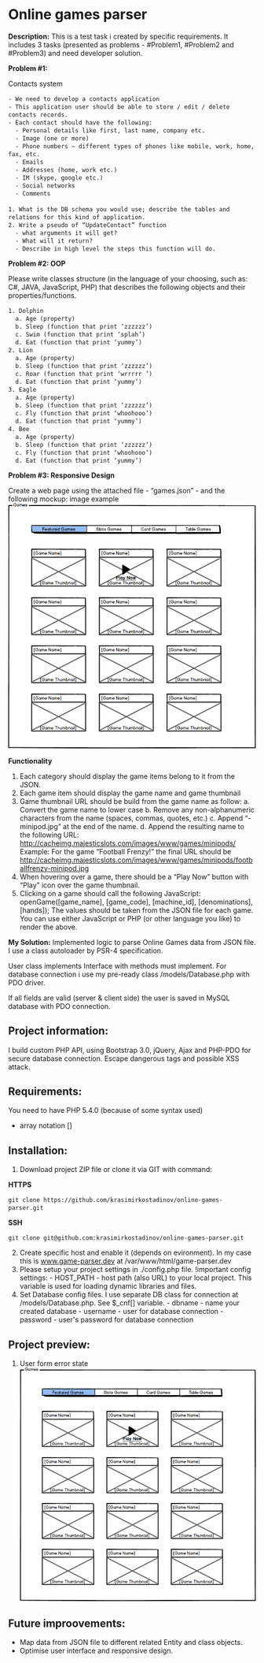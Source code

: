 # Online games parser

__Description:__
This is a test task i created by specific requirements. It includes 3 tasks (presented as problems - #Problem1, #Problem2 and #Problem3) and need developer solution. 

  __Problem #1:__
  
  Contacts system
    
    - We need to develop a contacts application 
    - This application user should be able to store / edit / delete contacts records.
    - Each contact should have the following:
      - Personal details like first, last name, company etc.
      - Image (one or more)
      - Phone numbers – different types of phones like mobile, work, home, fax, etc.
      - Emails
      - Addresses (home, work etc.)
      - IM (skype, google etc.)
      - Social networks
      - Comments 
  
    1. What is the DB schema you would use; describe the tables and relations for this kind of application.
    2. Write a pseudo of “UpdateContact” function
      - what arguments it will get?
      - What will it return?
      - Describe in high level the steps this function will do.


 __Problem #2: OOP__
  
  Please write classes structure (in the language of your choosing, such as: C#, JAVA, JavaScript, PHP) that describes the following objects and their properties/functions.
  
    1. Dolphin
      a. Age (property)
      b. Sleep (function that print ‘zzzzzz’)
      c. Swim (function that print ‘splah’)
      d. Eat (function that print ‘yummy’)
    2. Lion
      a. Age (property)
      b. Sleep (function that print ‘zzzzzz’)
      c. Roar (function that print ‘wrrrrr ’)
      d. Eat (function that print ‘yummy’)
    3. Eagle
      a. Age (property)
      b. Sleep (function that print ‘zzzzzz’)
      c. Fly (function that print ‘whoohooo’)
      d. Eat (function that print ‘yummy’)
    4. Bee
      a. Age (property)
      b. Sleep (function that print ‘zzzzzz’)
      c. Fly (function that print ‘whoohooo’)
      d. Eat (function that print ‘yummy’)


__Problem #3: Responsive Design__

Create a web page using the attached file - “games.json” - and the following mockup: image example
![alt tag](/docs/web-api-example.png?raw=true "Primary web API interface")

  __Functionality__
  
  1. Each category should display the game items belong to it from the JSON.
  2. Each game item should display the game name and game thumbnail
  3. Game thumbnail URL should be build from the game name as follow:
    a. Convert the game name to lower case
    b. Remove any non-alphanumeric characters from the name (spaces, commas, quotes, etc.)
    c. Append “-minipod.jpg” at the end of the name.
    d. Append the resulting name to the following URL: 
      http://cacheimg.majesticslots.com/images/www/games/minipods/
      Example: For the game “Football Frenzy!” the final URL should be
      http://cacheimg.majesticslots.com/images/www/games/minipods/footballfrenzy-minipod.jpg
  4. When hovering over a game, there should be a “Play Now” button with “Play” icon over the game thumbnail.
  5. Clicking on a game should call the following JavaScript:
    openGame([game_name], [game_code], [machine_id], [denominations], [hands]);
    The values should be taken from the JSON file for each game.
    You can use either JavaScript or PHP (or other language you like) to render the above.

__My Solution:__
Implemented logic to parse Online Games
data from JSON file. I use a class autoloader by PSR-4 specification.

 User class implements Interface with methods must implement.
For database connection i use my pre-ready class /models/Database.php with PDO driver.

If all fields are valid (server & client side) the user is saved in MySQL database with PDO connection.

Project information:
-------------
  I build custom PHP API, using Bootstrap 3.0, jQuery, Ajax and PHP-PDO for secure database connection. Escape dangerous tags and possible XSS attack.
  
Requirements:
-------------
  You need to have PHP 5.4.0 (because of some syntax used)
  - array notation []

Installation:
-------------
  1. Download project ZIP file or clone it via GIT with command:
  
  __HTTPS__
  ```
  git clone https://github.com/krasimirkostadinov/online-games-parser.git
  ```
  
  __SSH__
  ```
  git clone git@github.com:krasimirkostadinov/online-games-parser.git
  ```
  
  2. Create specific host and enable it (depends on evironment). In my case this is www.game-parser.dev at /var/www/html/game-parser.dev
  3. Please setup your project settings in ./config.php file.
    !important config settings:
    - HOST_PATH - host path (also URL) to your local project. This variable is used for loading dynamic libraries and files.
  4. Set Database config files. I use separate DB class for connection at /models/Database.php. See $_cnf[] variable.
    - dbname - name your created database
    - username - user for database connection
    - password - user's password for database connection


Project preview:
----------------
  1. User form error state
  ![alt tag](/docs/web-api-example.png?raw=true "Primary web API interface")

Future improovements:
---------------------
  - Map data from JSON file to different related Entity and class objects.
  - Optimise user interface and responsive design.
  
